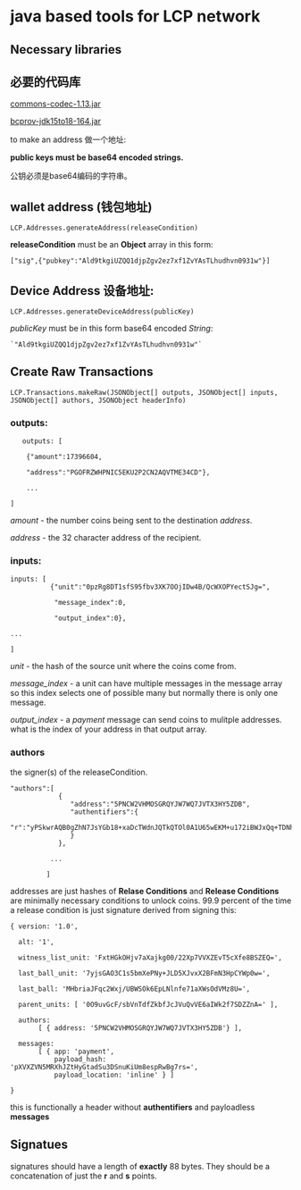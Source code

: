 # java based tools for LCP network
## Necessary libraries
## 必要的代码库
[commons-codec-1.13.jar](https://commons.apache.org/proper/commons-codec/download_codec.cgi)

[bcprov-jdk15to18-164.jar](https://www.bouncycastle.org/latest_releases.html)

to make an address
做一个地址:

**public keys must be base64 encoded strings.**

公钥必须是base64编码的字符串。

## wallet address (钱包地址)


```LCP.Addresses.generateAddress(releaseCondition)``` 

  **releaseCondition** must be an **Object** array in this form:
    
   `["sig",{"pubkey":"Ald9tkgiUZQQ1djpZgv2ez7xf1ZvYAsTLhudhvn0931w"}]`


## Device Address 设备地址:

`LCP.Addresses.generateDeviceAddress(publicKey)`

   *publicKey* must be in this form base64 encoded *String*:
     
    `"Ald9tkgiUZQQ1djpZgv2ez7xf1ZvYAsTLhudhvn0931w"`
     
## Create Raw Transactions

`LCP.Transactions.makeRaw(JSONObject[] outputs,
         JSONObject[] inputs,
         JSONObject[] authors,
         JSONObject headerInfo)`

### outputs:
```
   outputs: [
    
    {"amount":17396604,
    
    "address":"PGOFRZWHPNIC5EKU2P2CN2AQVTME34CD"}, 
    
    ... 

]
  ```                       
    
   *amount* - the number coins being sent to the destination *address*.
    
   *address* - the 32 character address of the recipient.
    
    
  ### inputs:
  ```
  inputs: [
            {"unit":"0pzRg8DT1sfS95fbv3XK7OOjIDw4B/QcWXOPYectSJg=",
  
             "message_index":0,
  
             "output_index":0},
 
  ... 

]
  ```
  
  *unit* - the hash of the source unit where the coins come from. 
  
  *message_index* - a unit can have multiple messages in the message array so 
  this index selects one of possible many but normally there is only one message.
  
  *output_index* - a *payment* message can send coins to mulitple addresses. what
  is the index of your address in that output array.
  
  ### authors
  the signer(s) of the releaseCondition.
  ```
"authors":[
              {
                 "address":"5PNCW2VHMOSGRQYJW7WQ7JVTX3HY5ZDB",
                 "authentifiers":{
                    "r":"yPSkwrAQB0gZhN7JsYGb18+xaDcTWdnJQTkQTOl0A1U65wEKM+u172iBWJxQq+TDNhiNnzEQ6kea4QUEbt3TmA=="
                 }
              },

            ...

           ]
```


addresses are just hashes of **Relase Conditions** and **Release Conditions** 
are minimally necessary conditions to unlock coins. 99.9 percent of the time 
a release condition is just signature derived from signing this:

```
{ version: '1.0',

  alt: '1',

  witness_list_unit: 'FxtHGkOHjv7aXajkg00/22Xp7VVXZEvT5cXfe8BSZEQ=',

  last_ball_unit: '7yjsGAO3C1s5bmXePNy+JLD5XJvxX2BFmN3HpCYWp0w=',

  last_ball: 'MHbriaJFqc2Wxj/UBWSOk6EpLNlnfe71aXWsOdVMz8U=',

  parent_units: [ '0O9uvGcF/sbVnTdfZkbfJcJVuQvVE6aIWk2f7SDZZnA=' ],

  authors: 
       [ { address: '5PNCW2VHMOSGRQYJW7WQ7JVTX3HY5ZDB'} ],

  messages: 
       [ { app: 'payment',
           payload_hash: 'pXVXZVN5MRXhJZtHyGtadSu3DSnuKiUm8espRwBg7rs=',
           payload_location: 'inline' } ] 

}

```

this is functionally a header without **authentifiers** and payloadless **messages**

## Signatues
signatures should have a length of **exactly** 88 bytes. They should be a concatenation
of just the **r** and **s** points.
  
  

